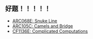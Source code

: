 ## 好题！！！！！
+ [ARC068E: Snuke Line](https://atcoder.jp/contests/arc068/tasks/arc068_c)
+ [ARC105C: Camels and Bridge](https://atcoder.jp/contests/arc105/tasks/arc105_c)
+ [CF1136E: Complicated Computations](https://codeforces.com/problemset/problem/1436/E)
